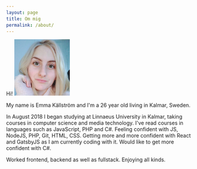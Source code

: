 ```yaml
---
layout: page
title: Om mig
permalink: /about/
---
```


Hi!
<img src="https://github.com/codesis/codesis.github.io/blob/master/selfie.jpg?raw=true" alt="selfie" width="150"/>


My name is Emma Källström and I'm a 26 year old living in Kalmar, Sweden.

In August 2018 I began studying at Linnaeus University in Kalmar, taking courses in computer science and media technology.
I've read courses in languages such as JavaScript, PHP and C#. Feeling confident with JS, NodeJS, PHP, Git, HTML, CSS. 
Getting more and more confident with React and GatsbyJS as I am currently coding with it. Would like to get more confident with C#.

Worked frontend, backend as well as fullstack. Enjoying all kinds.
